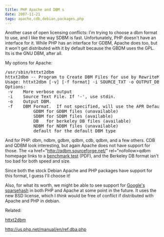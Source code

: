 ```yaml
---
title: PHP Apache and DBM s
date: 2007-11-21
tags: apache,cdb,debian,packages,php
---
```


Another case of open licensing conflicts: I'm trying to choose a dbm format to use, and I like the way SDBM is fast. Unfortunately, PHP doesn't have an interface for it. While PHP has an interface for GDBM, Apache does too, but it won't get distributed with it by default because the GBDM uses the GPL. Its is the GNU DBM, after all.

My options for Apache:

<pre class="sh_sh">
/usr/sbin/httxt2dbm
httxt2dbm -- Program to Create DBM Files for use by RewriteMap
Usage: httxt2dbm [-v] [-f format] -i SOURCE_TXT -o OUTPUT_DBM
Options:
 -v    More verbose output
 -i    Source Text File. If '-', use stdin.
 -o    Output DBM.
 -f    DBM Format.  If not specified, will use the APR Default.
           GDBM for GDBM files (unavailable)
           SDBM for SDBM files (available)
           DB   for berkeley DB files (available)
           NDBM for NDBM files (unavailable)
           default for the default DBM type
</pre>

And for PHP: dbm, ndbm, gdbm, qdbm, cdb, qdbm, and a few others. CDB and QDBM look interesting, but again Apache does not have support for those. The <a href="http://qdbm.sourceforge.net/" rel="nofollow>qdbm homepage</a> links to a <a href="http://qdbm.sourceforge.net/benchmark.pdf" rel="nofollow">benchmark test</a> (PDF), and the Berkeley DB format isn't too bad for both speed and size.

Since both the stock Debian Apache and PHP packages have support for this format, I guess I'll choose it!

Also, for what its worth, we might be able to see support for <a rel="nofollow" href="http://code.google.com/p/google-sparsehash/">Google's sparsehash</a> in both PHP and Apache at some point in the future. It uses the new BSD license, which I *think* would be free of conflict if distributed with Apache and PHP in debian.

Related:

<a href="http://httpd.apache.org/docs/2.2/programs/httxt2dbm.html" rel="nofollow">httxt2dbm</a>

<a href="http://us.php.net/manual/en/ref.dba.php" rel="nofollow">http://us.php.net/manual/en/ref.dba.php</a>

